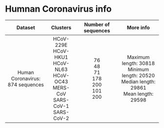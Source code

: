 # Humnan Coronavirus info
| Dataset 	| Clusters 	| Number of sequences 	| More info 	|
|:---:	|:---:	|:---:	|:---:	|
| Human Coronavirus:<br>874 sequences 	| HCoV-229E<br>HCoV-HKU1<br> HCoV-NL63<br> HCoV-OC43 <br>MERS-CoV <br>SARS-CoV-1<br>SARS-CoV-2 	| 76<br>48<br>71<br>178<br>200<br>101<br>200 	| Maximum length: 30818 <br>Minimum length: 20520 <br>Median length: 29861 <br>Mean length: 29598 	|

